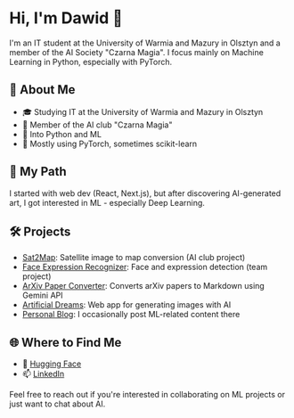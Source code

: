 # Hi, I'm Dawid 👋

I'm an IT student at the University of Warmia and Mazury in Olsztyn and a member of the AI Society "Czarna Magia". I focus mainly on Machine Learning in Python, especially with PyTorch.

## 🤖 About Me

- 🎓 Studying IT at the University of Warmia and Mazury in Olsztyn
- 🧠 Member of the AI club "Czarna Magia"
- 🐍 Into Python and ML
- 🔬 Mostly using PyTorch, sometimes scikit-learn

## 🚀 My Path

I started with web dev (React, Next.js), but after discovering AI-generated art, I got interested in ML - especially Deep Learning.

## 🛠️ Projects

- [Sat2Map](https://huggingface.co/spaces/Kiwinicki/sat2map): Satellite image to map conversion (AI club project)
- [Face Expression Recognizer](https://github.com/knsiczarnamagia/face-expression-recognizer): Face and expression detection (team project)
- [ArXiv Paper Converter](https://github.com/Kiwinicki/arxiv-paper-converter): Converts arXiv papers to Markdown using Gemini API
- [Artificial Dreams](https://github.com/Kiwinicki/artificial-dreams): Web app for generating images with AI
- [Personal Blog](https://kiwinicki.github.io/): I occasionally post ML-related content there

## 🌐 Where to Find Me

- 🤗 [Hugging Face](https://huggingface.co/Kiwinicki)
- 📫 [LinkedIn](https://www.linkedin.com/in/dawid-koterwas)

Feel free to reach out if you're interested in collaborating on ML projects or just want to chat about AI.

